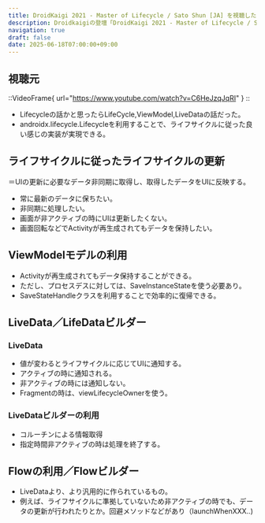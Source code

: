 ```yaml
---
title: DroidKaigi 2021 - Master of Lifecycle / Sato Shun [JA] を視聴した
description: Droidkaigiの登壇「DroidKaigi 2021 - Master of Lifecycle / Sato Shun [JA]」の視聴備忘録です。
navigation: true
draft: false
date: 2025-06-18T07:00:00+09:00
---
```


## 視聴元

::VideoFrame{ url="https://www.youtube.com/watch?v=C6HeJzqJqRI" }
::


- Lifecycleの話かと思ったらLifeCycle,ViewModel,LiveDataの話だった。
- androidx.lifecycle.Lifecycleを利用することで、ライフサイクルに従った良い感じの実装が実現できる。

## ライフサイクルに従ったライフサイクルの更新

＝UIの更新に必要なデータ非同期に取得し、取得したデータをUIに反映する。

- 常に最新のデータに保ちたい。
- 非同期に処理したい。
- 画面が非アクティブの時にUIは更新したくない。
- 画面回転などでActivityが再生成されてもデータを保持したい。

## ViewModelモデルの利用
- Activityが再生成されてもデータ保持することができる。
- ただし、プロセスデスに対しては、SaveInstanceStateを使う必要あり。
- SaveStateHandleクラスを利用することで効率的に復帰できる。

## LiveData／LifeDataビルダー
### LiveData
- 値が変わるとライフサイクルに応じてUIに通知する。
- アクティブの時に通知される。
- 非アクティブの時には通知しない。
- Fragmentの時は、viewLifecycleOwnerを使う。

### LiveDataビルダーの利用
- コルーチンによる情報取得
- 指定時間非アクティブの時は処理を終了する。

## Flowの利用／Flowビルダー
- LiveDataより、より汎用的に作られているもの。
- 例えば、ライフサイクルに準拠していないため非アクティブの時でも、データの更新が行われたりとか。回避メソッドなどがあり（launchWhenXXX..)

